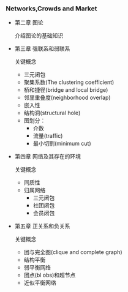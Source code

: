 ### Networks,Crowds and Market

- 第二章 图论

  介绍图论的基础知识

- 第三章 强联系和弱联系

  关键概念

  - 三元闭包
  - 聚集系数(The clustering coefficient)
  - 桥和捷径(bridge and local bridge)
  - 邻里重叠度(neighborhood overlap)
  - 嵌入性
  - 结构洞(structural hole)
  - 图划分：
    - 介数
    - 流量(traffic)
    - 最小切割(minimum cut)

- 第四章 网络及其存在的环境

  关键概念

  - 同质性
  - 归属网络
    - 三元闭包
    - 社团闭包
    - 会员闭包

- 第五章 正关系和负关系

  关键概念

  - 团与完全图(clique and complete graph)
  - 结构平衡
  - 弱平衡网络
  - 团点(bl obs)和超节点
  - 近似平衡网络

